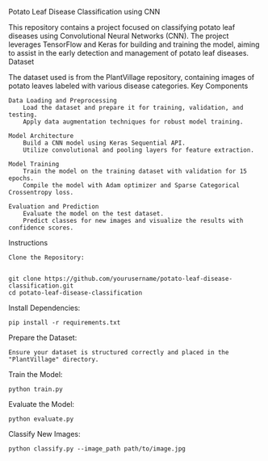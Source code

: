 Potato Leaf Disease Classification using CNN

This repository contains a project focused on classifying potato leaf diseases using Convolutional Neural Networks (CNN). The project leverages TensorFlow and Keras for building and training the model, aiming to assist in the early detection and management of potato leaf diseases.
Dataset

The dataset used is from the PlantVillage repository, containing images of potato leaves labeled with various disease categories.
Key Components

    Data Loading and Preprocessing
        Load the dataset and prepare it for training, validation, and testing.
        Apply data augmentation techniques for robust model training.

    Model Architecture
        Build a CNN model using Keras Sequential API.
        Utilize convolutional and pooling layers for feature extraction.

    Model Training
        Train the model on the training dataset with validation for 15 epochs.
        Compile the model with Adam optimizer and Sparse Categorical Crossentropy loss.

    Evaluation and Prediction
        Evaluate the model on the test dataset.
        Predict classes for new images and visualize the results with confidence scores.

Instructions

    Clone the Repository:


    git clone https://github.com/yourusername/potato-leaf-disease-classification.git
    cd potato-leaf-disease-classification

Install Dependencies:


    pip install -r requirements.txt

Prepare the Dataset:

    Ensure your dataset is structured correctly and placed in the "PlantVillage" directory.

Train the Model:


    python train.py

Evaluate the Model:

    python evaluate.py

Classify New Images:

    python classify.py --image_path path/to/image.jpg
